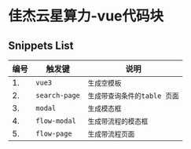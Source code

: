 # 佳杰云星算力-vue代码块


## Snippets List
| 编号 | 触发键        | 说明                         |
| ---- | ------------- | ---------------------------- |
| 1.   | `vue3`        | `生成空模板`                 |
| 2.   | `search-page` | `生成带查询条件的table 页面` |
| 3.   | `modal`       | `生成模态框`                 |
| 4.   | `flow-modal`  | `生成带流程的模态框`         |
| 5.   | `flow-page`   | `生成带流程页面`             |